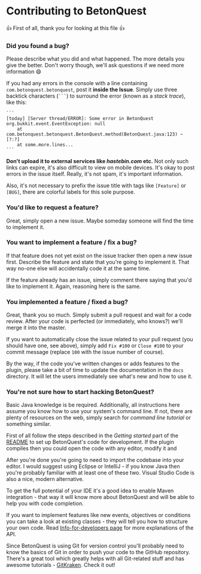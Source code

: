 # Contributing to BetonQuest

:+1: First of all, thank you for looking at this file :+1:

### Did you found a bug?

Please describe what you did and what happened. The more details you give the better. Don't worry though, we'll ask questions if we need more information :smile:

If you had any errors in the console with a line containing `com.betonquest.betonquest`, post it **inside the Issue**. Simply use three backtick characters (` ``` `) to surround the error (known as a _stack trace_), like this:

    ```
    [today] [Server thread/ERROR]: Some error in BetonQuest
    org.bukkit.event.EventException: null
        at com.betonquest.betonquest.BetonQuest.method(BetonQuest.java:123) ~[?:?]
        at some.more.lines...
    ```

**Don't upload it to external services like _hastebin.com_ etc.** Not only such links can expire, it's also difficult to view on mobile devices. It's okay to post errors in the issue itself. Really, it's not spam, it's important information.

Also, it's not necessary to prefix the issue title with tags like `[Feature]` or `[BUG]`, there are colorful labels for this sole purpose.

### You'd like to request a feature?

Great, simply open a new issue. Maybe someday someone will find the time to implement it.


### You want to implement a feature / fix a bug?

If that feature does not yet exist on the issue tracker then open a new issue first. Describe the feature and state that you're going to implement it. That way no-one else will accidentally code it at the same time.

If the feature already has an issue, simply comment there saying that you'd like to implement it. Again, reasoning here is the same.

### You implemented a feature / fixed a bug?

Great, thank you so much. Simply submit a pull request and wait for a code review. After your code is perfected (or immediately, who knows?) we'll merge it into the master.

If you want to automatically close the issue related to your pull request (you should have one, see above), simply add `Fix #100` or `Close #100` to your commit message (replace `100` with the issue number of course).

By the way, if the code you've written changes or adds features to the plugin, please take a bit of time to update the documentation in the `docs` directory. It will let the users immediately see what's new and how to use it.

### You're not sure how to start hacking BetonQuest?

Basic Java knowledge is be required. Additionally, all instructions here assume you know how to use your system's command line. If not, there are plenty of resources on the web, simply search for _command line tutorial_ or something similar.

First of all follow the steps described in the _Getting started_ part of the [README](README.md) to set up BetonQuest's code for development. If the plugin compiles then you could open the code with any editor, modify it and

After you're done you're going to need to import the codebase into your editor. I would suggest using Eclipse or IntelliJ - if you know Java then you're probably familiar with at least one of these two. Visual Studio Code is also a nice, modern alternative.

To get the full potential of your IDE it's a good idea to enable Maven integration - that way it will know more about BetonQuest and will be able to help you with code completion.

If you want to implement features like new events, objectives or conditions you can take a look at existing classes - they will tell you how to structure your own code. Read [Info-for-developers page](documentation/Info-for-developers.md) for more explanations of the API.

Since BetonQuest is using Git for version control you'll probably need to know the basics of Git in order to push your code to the GitHub repository. There's a great tool which greatly helps with all Git-related stuff and has awesome tutorials - [GitKraken](https://www.gitkraken.com). Check it out!
